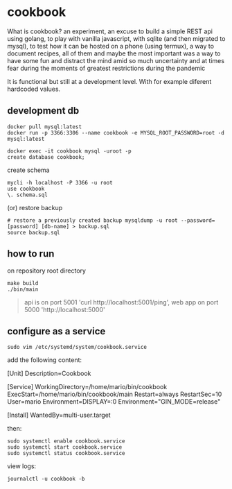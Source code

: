 # cookbook

What is cookbook? an experiment, an excuse to build a simple REST api  using golang, to play with vanilla javascript, with sqlite (and then migrated to mysql), to test how it can be hosted on a phone (using termux), a way to document recipes, all of them and maybe the most important was a way to have some fun and distract the mind amid so much uncertainty and at times fear during the moments of greatest restrictions during the pandemic

It is functional but still at a development level. With for example diferent hardcoded values.

## development db 

    docker pull mysql:latest
    docker run -p 3366:3306 --name cookbook -e MYSQL_ROOT_PASSWORD=root -d mysql:latest

    docker exec -it cookbook mysql -uroot -p
    create database cookbook;

create schema

    mycli -h localhost -P 3366 -u root
    use cookbook
    \. schema.sql

(or) restore backup

    # restore a previously created backup mysqldump -u root --password=[password] [db-name] > backup.sql
    source backup.sql

## how to run

on repository root directory

    make build
    ./bin/main

> api is on port 5001 'curl http://localhost:5001/ping', web app on port 5000 'http://localhost:5000'

## configure as a service

    sudo vim /etc/systemd/system/cookbook.service

add the following content:

[Unit]
Description=Cookbook

[Service]
WorkingDirectory=/home/mario/bin/cookbook
ExecStart=/home/mario/bin/cookbook/main
Restart=always
RestartSec=10
User=mario
Environment=DISPLAY=:0
Environment="GIN_MODE=release"

[Install]
WantedBy=multi-user.target

then:

    sudo systemctl enable cookbook.service
    sudo systemctl start cookbook.service
    sudo systemctl status cookbook.service

view logs:

    journalctl -u cookbook -b
